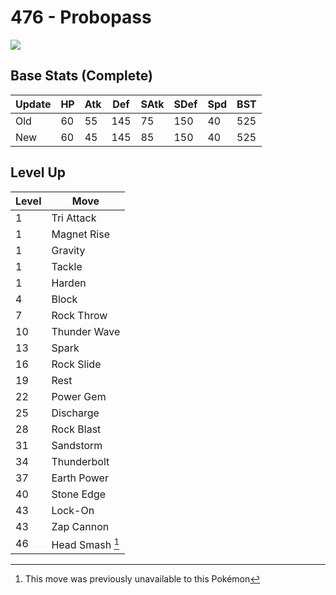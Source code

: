 # 476 - Probopass
![][476]

## Base Stats (Complete)

Update | HP | Atk | Def | SAtk | SDef | Spd | BST
---    | ---| --- | --- | ---  | ---  | --- | ---
Old    | 60 |  55 |  145 |  75  |  150  |  40  |  525
New    | 60 |  45 |  145 |  85  |  150  |  40  |  525

## Level Up

Level | Move
---   | ---
  1   | Tri Attack
  1   | Magnet Rise
  1   | Gravity
  1   | Tackle
  1   | Harden
  4   | Block
  7   | Rock Throw
 10   | Thunder Wave
 13   | Spark
 16   | Rock Slide
 19   | Rest
 22   | Power Gem
 25   | Discharge
 28   | Rock Blast
 31   | Sandstorm
 34   | Thunderbolt
 37   | Earth Power
 40   | Stone Edge
 43   | Lock-On
 43   | Zap Cannon
 46   | Head Smash [^1]




[^1]: This move was previously unavailable to this Pokémon

[476]: ../img/pokemon/476.png

